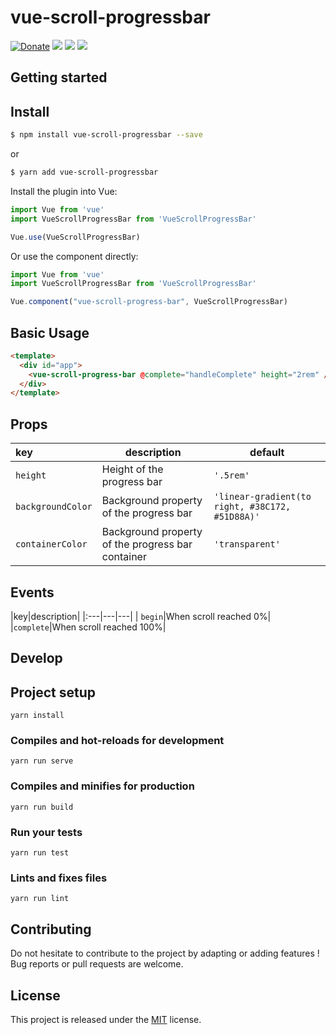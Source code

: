 # vue-scroll-progressbar

[![Donate](https://img.shields.io/badge/Donate-PayPal-green.svg)](https://www.paypal.me/guillaumebriday)
![](https://img.shields.io/npm/dt/vue-scroll-progressbar.svg)
![](https://img.shields.io/npm/v/vue-scroll-progressbar.svg)
![](https://img.shields.io/github/license/guillaumebriday/vue-scroll-progressbar.svg)


## Getting started

## Install

```bash
$ npm install vue-scroll-progressbar --save
```

or

```bash
$ yarn add vue-scroll-progressbar
```

Install the plugin into Vue:
```js
import Vue from 'vue'
import VueScrollProgressBar from 'VueScrollProgressBar'

Vue.use(VueScrollProgressBar)
```

Or use the component directly:

```js
import Vue from 'vue'
import VueScrollProgressBar from 'VueScrollProgressBar'

Vue.component("vue-scroll-progress-bar", VueScrollProgressBar)
```

## Basic Usage

```html
<template>
  <div id="app">
    <vue-scroll-progress-bar @complete="handleComplete" height="2rem" />
  </div>
</template>
```

## Props

|key|description|default|
|:---|---|---|
| `height`|Height of the progress bar|`'.5rem'`|
|`backgroundColor`|Background property of the progress bar|`'linear-gradient(to right, #38C172, #51D88A)'`|
|`containerColor`|Background property of the progress bar container|`'transparent'`|

## Events

|key|description|
|:---|---|---|
| `begin`|When scroll reached 0%|
|`complete`|When scroll reached 100%|

## Develop

## Project setup
```
yarn install
```

### Compiles and hot-reloads for development
```
yarn run serve
```

### Compiles and minifies for production
```
yarn run build
```

### Run your tests
```
yarn run test
```

### Lints and fixes files
```
yarn run lint
```

## Contributing

Do not hesitate to contribute to the project by adapting or adding features ! Bug reports or pull requests are welcome.

## License

This project is released under the [MIT](http://opensource.org/licenses/MIT) license.
